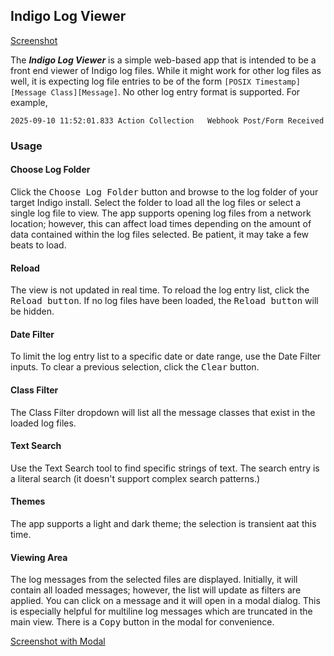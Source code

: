 ## Indigo Log Viewer

[Screenshot](src/Screenshot.png)

The ***Indigo Log Viewer*** is a simple web-based app that is intended to be a front end viewer of Indigo log files.
While it might work for other log files as well, it is expecting log file entries to be of the form 
`[POSIX Timestamp][Message Class][Message]`. No other log entry format is supported. For example, 
```text
2025-09-10 11:52:01.833	Action Collection	Webhook Post/Form Received
```

### Usage

#### Choose Log Folder
Click the <kbd>Choose Log Folder</kbd> button and browse to the log folder of your target Indigo install. Select the 
folder to load all the log files or select a single log file to view. The app supports opening log files from a 
network location; however, this can affect load times depending on the amount of data contained within the log files
selected. Be patient, it may take a few beats to load.

#### Reload
The view is not updated in real time. To reload the log entry list, click the <kbd>Reload button</kbd>. If no log
files have been loaded, the <kbd>Reload button</kbd> will be hidden.

#### Date Filter
To limit the log entry list to a specific date or date range, use the Date Filter inputs. To clear a previous selection,
click the <kbd>Clear</kbd> button.

#### Class Filter
The Class Filter dropdown will list all the message classes that exist in the loaded log files.

#### Text Search
Use the Text Search tool to find specific strings of text. The search entry is a literal search (it doesn't support 
complex search patterns.)

#### Themes
The app supports a light and dark theme; the selection is transient aat this time.

#### Viewing Area
The log messages from the selected files are displayed. Initially, it will contain all loaded messages; however, the 
list will update as filters are applied. You can click on a message and it will open in a modal dialog. This is
especially helpful for multiline log messages which are truncated in the main view. There is a <kbd>Copy</kbd> button
in the modal for convenience.

[Screenshot with Modal](src/Screenshot%20with%20Modal.png)
